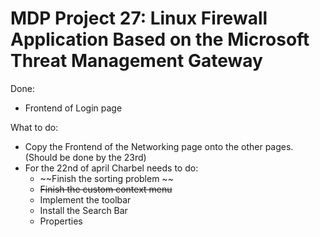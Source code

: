 # MDP Project 27: Linux Firewall Application Based on the Microsoft Threat Management Gateway

Done:
- Frontend of Login page

What to do:
- Copy the Frontend of the Networking page onto the other pages. (Should be done by the 23rd)
- For the 22nd of april Charbel needs to do:
	- ~~Finish the sorting problem ~~
	- ~~Finish the custom context menu~~ 
	- Implement the toolbar
	- Install the Search Bar
	- Properties
